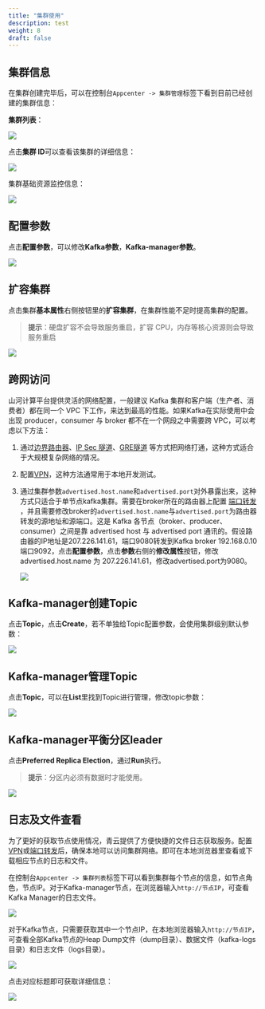 ```yaml
---
title: "集群使用"
description: test
weight: 8
draft: false
---
```


## 集群信息

在集群创建完毕后，可以在控制台`Appcenter -> 集群管理`标签下看到目前已经创建的集群信息：

 **集群列表**：

![](../../_images/cluster_list.png)

 点击**集群 ID**可以查看该集群的详细信息：

![](../../_images/cluster_allinfo.png)

 集群基础资源监控信息：

![](../../_images/cluster_monitor.png)

## 配置参数

  点击**配置参数**，可以修改**Kafka参数**，**Kafka-manager参数**。

![](../../_images/config_parameter.png)

## 扩容集群

  点击集群**基本属性**右侧按钮里的**扩容集群**，在集群性能不足时提高集群的配置。

> **提示**：硬盘扩容不会导致服务重启，扩容 CPU，内存等核心资源则会导致服务重启

![](../../_images/expand_cluster.png)

## 跨网访问

山河计算平台提供灵活的网络配置，一般建议 Kafka 集群和客户端（生产者、消费者）都在同一个 VPC 下工作，来达到最高的性能。如果Kafka在实际使用中会出现 producer，consumer 与 broker 都不在一个网段之中需要跨 VPC，可以考虑以下方法：

1. 通过[边界路由器](/network/border_router/)、[IP Sec 隧道](/network/vpc/manual/tunnel/ipsec/)、[GRE隧道](/network/vpc/manual/tunnel/gre/) 等方式把网络打通，这种方式适合于大规模复杂网络的情况。

2. 配置[VPN](/network/vpc/manual/vpn/)，这种方法通常用于本地开发测试。

3. 通过集群参数`advertised.host.name`和`advertised.port`对外暴露出来，这种方式只适合于单节点kafka集群。需要在broker所在的路由器上配置 [端口转发](/network/vpc/faq/methods_of_port_forwarding/) ，并且需要修改broker的`advertised.host.name`与`advertised.port`为路由器转发的源地址和源端口。这是 Kafka 各节点（broker、producer、consumer）之间是靠 advertised host 与 advertised port 通讯的。假设路由器的IP地址是207.226.141.61，端口9080转发到Kafka broker 192.168.0.10端口9092，点击**配置参数**，点击**参数**右侧的**修改属性**按钮，修改 advertised.host.name 为 207.226.141.61，修改advertised.port为9080。

   ![](../../_images/modify_parameter.png)


## Kafka-manager创建Topic

点击**Topic**，点击**Create**，若不单独给Topic配置参数，会使用集群级别默认参数：

![](../../_images/create_topic.png)

## Kafka-manager管理Topic

点击**Topic**，可以在**List**里找到Topic进行管理，修改topic参数：

![](../../_images/manage_topic.png)

## Kafka-manager平衡分区leader

点击**Preferred Replica Election**，通过**Run**执行。

> **提示**：分区内必须有数据时才能使用。

![](../../_images/replica_election.png)

## 日志及文件查看

为了更好的获取节点使用情况，青云提供了方便快捷的文件日志获取服务。配置[VPN](/network/vpc/manual/vpn/)或[端口转发](/network/vpc/faq/methods_of_port_forwarding/)后，确保本地可以访问集群网络。即可在本地浏览器里查看或下载相应节点的日志和文件。

在控制台`Appcenter -> 集群列表`标签下可以看到集群每个节点的信息，如节点角色，节点IP。对于Kafka-manager节点，在浏览器输入`http://节点IP`，可查看Kafka Manager的日志文件。

![](../../_images/file_viewer_1.png)

对于Kafka节点，只需要获取其中一个节点IP，在本地浏览器输入`http://节点IP`，可查看全部Kafka节点的Heap Dump文件（dump目录）、数据文件（kafka-logs目录）和日志文件（logs目录）。

![](../../_images/file_viewer_2.png)

点击对应标题即可获取详细信息：

![](../../_images/kafka_log.png)
